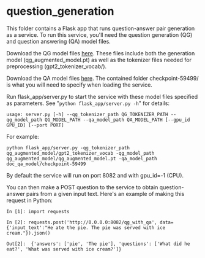 
# question_generation

This folder contains a Flask app that runs question-answer pair generation as a service. To run this service, you'll need the question generation (QG) and question answering (QA) model files. 

Download the QG model files [here](https://qna.sdl.com:8443/qg_augmented_model.zip). These files include both the generation model (qg_augmented_model.pt) as well as the tokenizer files needed for preprocessing (gpt2_tokenizer_vocab/).

Download the QA model files [here](https://qna.sdl.com:8443/doc_qa_model.zip). The contained folder checkpoint-59499/ is what you will need to specify when loading the service.

Run flask_app/server.py to start the service with these model files specified as parameters. See "`python flask_app/server.py -h`" for details:

`usage: server.py [-h] --qg_tokenizer_path QG_TOKENIZER_PATH --qg_model_path
                 QG_MODEL_PATH --qa_model_path QA_MODEL_PATH [--gpu_id GPU_ID]
                 [--port PORT]`

For example:

`python flask_app/server.py -qg_tokenizer_path qg_augmented_model/gpt2_tokenizer_vocab -qg_model_path qg_augmented_model/qg_augmented_model.pt -qa_model_path doc_qa_model/checkpoint-59499`

By default the service will run on port 8082 and with gpu_id=-1 (CPU).

You can then make a POST question to the service to obtain question-answer pairs from a given input text. Here's an example of making this request in Python:

`In [1]: import requests`
                                                                                                        
`In [2]: requests.post('http://0.0.0.0:8082/qg_with_qa', data={'input_text':"He ate the pie. The pie was served with ice cream."}).json()`
                                                                                                          
`Out[2]: 
{'answers': ['pie', 'The pie'],
 'questions': ['What did he eat?', 'What was served with ice cream?']}`